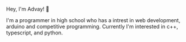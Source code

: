 Hey, I'm Advay! 👋

I'm a programmer in high school who has a intrest in web development, arduino and competitive programming. Currently I'm interested in c++, typescript, and python.

<!---
advay-c/advay-c is a ✨ special ✨ repository because its `README.md` (this file) appears on your GitHub profile.
You can click the Preview link to take a look at your changes.
---> 

